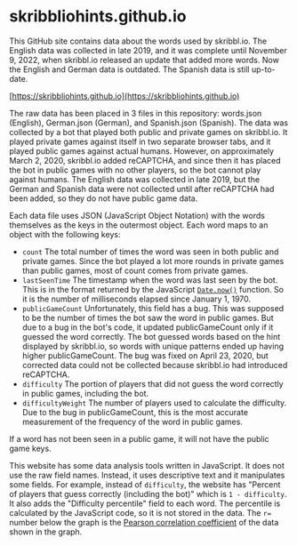 # skribbliohints.github.io
This GitHub site contains data about the words used by skribbl.io.  The English data was collected in late 2019, and it was complete until November 9, 2022, when skribbl.io released an update that added more words.  Now the English and German data is outdated.  The Spanish data is still up-to-date.

[https://skribbliohints.github.io](https://skribbliohints.github.io)

The raw data has been placed in 3 files in this repository: words.json (English), German.json (German), and Spanish.json (Spanish).  The data was collected by a bot that played both public and private games on skribbl.io.  It played private games against itself in two separate browser tabs, and it played public games against actual humans.  However, on approximately March 2, 2020, skribbl.io added reCAPTCHA, and since then it has placed the bot in public games with no other players, so the bot cannot play against humans.  The English data was collected in late 2019, but the German and Spanish data were not collected until after reCAPTCHA had been added, so they do not have public game data.

Each data file uses JSON (JavaScript Object Notation) with the words themselves as the keys in the outermost object.  Each word maps to an object with the following keys:
- `count` The total number of times the word was seen in both public and private games.  Since the bot played a lot more rounds in private games than public games, most of count comes from private games.
- `lastSeenTime` The timestamp when the word was last seen by the bot.  This is in the format returned by the JavaScript [`Date.now()`](https://developer.mozilla.org/en-US/docs/Web/JavaScript/Reference/Global_Objects/Date/now) function.  So it is the number of milliseconds elapsed since January 1, 1970.
- `publicGameCount` Unfortunately, this field has a bug.  This was supposed to be the number of times the bot saw the word in public games.  But due to a bug in the bot's code, it updated publicGameCount only if it guessed the word correctly.  The bot guessed words based on the hint displayed by skribbl.io, so words with unique patterns ended up having higher publicGameCount.  The bug was fixed on April 23, 2020, but corrected data could not be collected because skribbl.io had introduced reCAPTCHA.
- `difficulty` The portion of players that did not guess the word correctly in public games, including the bot.
- `difficultyWeight` The number of players used to calculate the difficulty.  Due to the bug in publicGameCount, this is the most accurate measurement of the frequency of the word in public games.

If a word has not been seen in a public game, it will not have the public game keys.

This website has some data analysis tools written in JavaScript.  It does not use the raw field names.  Instead, it uses descriptive text and it manipulates some fields.  For example, instead of `difficulty`, the website has "Percent of players that guess correctly (including the bot)" which is `1 - difficulty`.  It also adds the "Difficulty percentile" field to each word.  The percentile is calculated by the JavaScript code, so it is not stored in the data.  The `r=` number below the graph is the [Pearson correlation coefficient](https://en.wikipedia.org/wiki/Pearson_correlation_coefficient) of the data shown in the graph.



